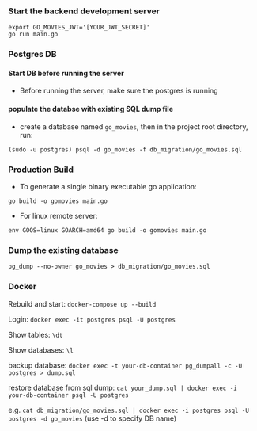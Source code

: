 ### Start the backend development server

```
export GO_MOVIES_JWT='[YOUR_JWT_SECRET]'
go run main.go
```

### Postgres DB

#### Start DB before running the server

- Before running the server, make sure the postgres is running

#### populate the databse with existing SQL dump file

- create a database named `go_movies`, then in the project root directory, run:

```
(sudo -u postgres) psql -d go_movies -f db_migration/go_movies.sql
```

### Production Build

- To generate a single binary executable go application:

```
go build -o gomovies main.go
```

- For linux remote server:

```
env GOOS=linux GOARCH=amd64 go build -o gomovies main.go
```

### Dump the existing database

```
pg_dump --no-owner go_movies > db_migration/go_movies.sql
```

### Docker

Rebuild and start: `docker-compose up --build`

Login: `docker exec -it postgres psql -U postgres`

Show tables: `\dt`

Show databases: `\l`

backup database: `docker exec -t your-db-container pg_dumpall -c -U postgres > dump.sql`

restore database from sql dump: `cat your_dump.sql | docker exec -i your-db-container psql -U postgres`

e.g. `cat db_migration/go_movies.sql | docker exec -i postgres psql -U postgres -d go_movies` (use -d to specify DB name)
